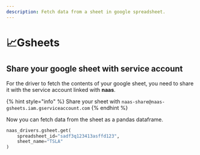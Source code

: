 ```yaml
---
description: Fetch data from a sheet in google spreadsheet.
---
```


# 📈Gsheets

## Share your google sheet with service account

For the driver to fetch the contents of your google sheet, you need to share it with the service account linked with **naas**.

{% hint style="info" %}
 Share your sheet with `naas-share@naas-gsheets.iam.gserviceaccount.com`
{% endhint %}

Now you can fetch data from the sheet as a pandas dataframe.

```python
naas_drivers.gsheet.get(
    spreadsheet_id="sadf3q123413asffd123",
    sheet_name="TSLA"
)
```



